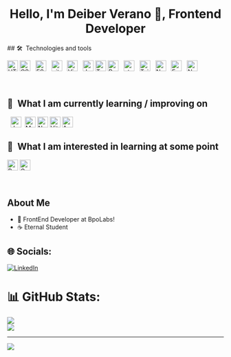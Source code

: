 <div align="center">
<h1 align="center">Hello, I'm Deiber Verano 👋, Frontend Developer</h1>
</div>
## 🛠  Technologies and tools

<a name="learning-now"></a>

<img src="https://img.shields.io/badge/HTML5-282C34?logo=html5&logoColor=E34F26" alt="HTML5 logo" title="HTML5" height="25" />&nbsp;<img src="https://img.shields.io/badge/CSS3-282C34?logo=css3&logoColor=1572B6" alt="CSS3 logo" title="CSS3" height="25" />
&nbsp;
<img src="https://img.shields.io/badge/ESLint-282C34?logo=eslint&logoColor=4B32C3" alt="ESLint logo" title="ESLint" height="25" />
&nbsp;
<img src="https://img.shields.io/badge/git-282C34?logo=git&logoColor=F05032" alt="git logo" title="git" height="25" />
&nbsp;
<img src="https://img.shields.io/badge/VS%20Code-282C34?logo=visual-studio-code&logoColor=007ACC" alt="Visual Studio Code logo" title="Visual Studio Code" height="25" />
&nbsp;
<img src="https://img.shields.io/badge/JavaScript-282C34?logo=javascript&logoColor=F7DF1E" alt="JavaScript logo" title="JavaScript" height="25" />&nbsp;<img src="https://img.shields.io/badge/TypeScript-282C34?logo=typescript&logoColor=3178C6" alt="TypeScript logo" title="TypeScript" height="25" />
<img src="https://img.shields.io/badge/React-20232A?logo=react&logoColor=61DAFB" alt="React" title="React" height="25" />
&nbsp;
<img src="https://img.shields.io/static/v1?label=&message=styled-components&color=282C34&logo=styled-components&logoColor=DB7093" alt="styled-components logo" title="styled-components" height="25" />
&nbsp;
<img src="https://img.shields.io/badge/Tailwind%20CSS-282C34?logo=tailwind-css&logoColor=38B2AC" alt="Tailwind CSS logo" title="Tailwind CSS" height="25" />
&nbsp;
<img src="https://img.shields.io/badge/Node.js-282C34?logo=node.js&logoColor=339933" alt="Node.js logo" title="Node.js" height="25" />
&nbsp;
<img src="https://img.shields.io/badge/Express-282C34?logo=express&logoColor=FFFFFF" alt="Express.js logo" title="Express.js" height="25" />
&nbsp;
<img src="https://img.shields.io/badge/Next.js-282C34?logo=next.js&logoColor=FFFFFF" alt="Next.js logo" title="Next.js" height="25" />

<a name="learning-next"></a>
<br/>

## 📖  What I am currently learning / improving on

&nbsp;
<img src="https://img.shields.io/badge/Jest-282C34?logo=jest&logoColor=C21325" alt="Jest logo" title="Jest" height="25" />
&nbsp;<img src="https://img.shields.io/badge/MongoDB-282C34?logo=mongodb&logoColor=47A248" alt="MongoDB logo" title="MongoDB" height="25" />&nbsp;<img src="https://img.shields.io/badge/nest.js-282C34?logo=nestJs&logoColor=E0234E" alt="Nest JS logo" title="NestJS" height="25" />&nbsp;<img src="https://img.shields.io/badge/vitest-282C34?logo=vitest&logoColor=fcc72b" alt="Vitest logo" title="Vitest" height="25" />&nbsp;<img src="https://img.shields.io/badge/Amazon_AWS-232F3E?logo=amazon&logoColor=white" alt="AWS" title="AWS" height="25" />
<br/>
## 👾  What I am interested in learning at some point

<img src="https://img.shields.io/badge/React_Native-20232A?logo=react&logoColor=61DAFB" alt="React Native" title="React Native" height="25" />&nbsp;<img src="https://img.shields.io/badge/GraphQL-282C34?logo=graphql&logoColor=E10098" alt="GraphQL logo" title="GraphQL" height="25" />

<br/>

## About Me

- 💫 FrontEnd Developer at BpoLabs!
- ☕ Eternal Student

## 🌐 Socials:
[![LinkedIn](https://img.shields.io/badge/LinkedIn-%230077B5.svg?logo=linkedin&logoColor=white)](https://www.linkedin.com/in/deiber-verano/)


# 📊 GitHub Stats:
![](https://github-readme-streak-stats.herokuapp.com/?user=DeiverV&theme=react&hide_border=false)<br/>
![](https://github-readme-stats.vercel.app/api/top-langs/?username=DeiverV&theme=react&hide_border=false&include_all_commits=true&count_private=true&layout=compact)

---
[![](https://visitcount.itsvg.in/api?id=DeiverV&icon=0&color=0)](https://visitcount.itsvg.in)

<!-- Proudly created with GPRM ( https://gprm.itsvg.in ) -->

